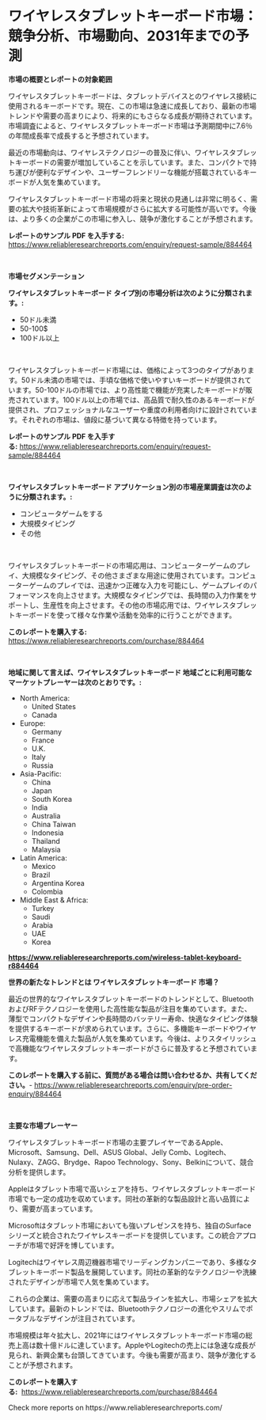 <p><h1>ワイヤレスタブレットキーボード市場：競争分析、市場動向、2031年までの予測</h1></p><p><strong>市場の概要とレポートの対象範囲</strong></p>
<p><p>ワイヤレスタブレットキーボードは、タブレットデバイスとのワイヤレス接続に使用されるキーボードです。現在、この市場は急速に成長しており、最新の市場トレンドや需要の高まりにより、将来的にもさらなる成長が期待されています。市場調査によると、ワイヤレスタブレットキーボード市場は予測期間中に7.6％の年間成長率で成長すると予想されています。</p><p>最近の市場動向は、ワイヤレステクノロジーの普及に伴い、ワイヤレスタブレットキーボードの需要が増加していることを示しています。また、コンパクトで持ち運びが便利なデザインや、ユーザーフレンドリーな機能が搭載されているキーボードが人気を集めています。</p><p>ワイヤレスタブレットキーボード市場の将来と現状の見通しは非常に明るく、需要の拡大や技術革新によって市場規模がさらに拡大する可能性が高いです。今後は、より多くの企業がこの市場に参入し、競争が激化することが予想されます。</p></p>
<p><strong>レポートのサンプル PDF を入手する:</strong> <a href="https://www.reliableresearchreports.com/enquiry/request-sample/884464">https://www.reliableresearchreports.com/enquiry/request-sample/884464</a></p>
<p>&nbsp;</p>
<p><strong>市場セグメンテーション</strong></p>
<p><strong>ワイヤレスタブレットキーボード タイプ別の市場分析は次のように分類されます。:</strong></p>
<p><ul><li>50ドル未満</li><li>50-100$</li><li>100ドル以上</li></ul></p>
<p>&nbsp;</p>
<p><p>ワイヤレスタブレットキーボード市場には、価格によって3つのタイプがあります。50ドル未満の市場では、手頃な価格で使いやすいキーボードが提供されています。50-100ドルの市場では、より高性能で機能が充実したキーボードが販売されています。100ドル以上の市場では、高品質で耐久性のあるキーボードが提供され、プロフェッショナルなユーザーや重度の利用者向けに設計されています。それぞれの市場は、値段に基づいて異なる特徴を持っています。</p></p>
<p><strong>レポートのサンプル PDF を入手する:</strong>&nbsp;<a href="https://www.reliableresearchreports.com/enquiry/request-sample/884464">https://www.reliableresearchreports.com/enquiry/request-sample/884464</a></p>
<p>&nbsp;</p>
<p><strong> ワイヤレスタブレットキーボード アプリケーション別の市場産業調査は次のように分類されます。:</strong></p>
<p><ul><li>コンピュータゲームをする</li><li>大規模タイピング</li><li>その他</li></ul></p>
<p>&nbsp;</p>
<p><p>ワイヤレスタブレットキーボードの市場応用は、コンピューターゲームのプレイ、大規模なタイピング、その他さまざまな用途に使用されています。コンピューターゲームのプレイでは、迅速かつ正確な入力を可能にし、ゲームプレイのパフォーマンスを向上させます。大規模なタイピングでは、長時間の入力作業をサポートし、生産性を向上させます。その他の市場応用では、ワイヤレスタブレットキーボードを使って様々な作業や活動を効率的に行うことができます。</p></p>
<p><strong>このレポートを購入する:</strong>&nbsp; <a href="https://www.reliableresearchreports.com/purchase/884464">https://www.reliableresearchreports.com/purchase/884464</a></p>
<p>&nbsp;</p>
<p><strong>地域に関して言えば、ワイヤレスタブレットキーボード 地域ごとに利用可能なマーケットプレーヤーは次のとおりです。:</strong></p>
<p><ul>
    <li>
        North America:
        <ul>
            <li>United States</li>
            <li>Canada</li>
        </ul>
    </li>
    <li>
        Europe:
        <ul>
            <li>Germany</li>
            <li>France</li>
            <li>U.K.</li>
            <li>Italy</li>
            <li>Russia</li>
        </ul>
    </li>
    <li>
        Asia-Pacific:
        <ul>
            <li>China</li>
            <li>Japan</li>
            <li>South Korea</li>
            <li>India</li>
            <li>Australia</li>
            <li>China Taiwan</li>
            <li>Indonesia</li>
            <li>Thailand</li>
            <li>Malaysia</li>
        </ul>
    </li>
    <li>
        Latin America:
        <ul>
            <li>Mexico</li>
            <li>Brazil</li>
            <li>Argentina Korea</li>
            <li>Colombia</li>
        </ul>
    </li>
    <li>
        Middle East & Africa:
        <ul>
            <li>Turkey</li>
            <li>Saudi</li>
            <li>Arabia</li>
            <li>UAE</li>
            <li>Korea</li>
        </ul>
    </li>
    </ul></p>
<p><strong><a href="https://www.reliableresearchreports.com/wireless-tablet-keyboard-r884464">https://www.reliableresearchreports.com/wireless-tablet-keyboard-r884464</a></strong>&nbsp;</p>
<p><strong>世界の新たなトレンドとは ワイヤレスタブレットキーボード 市場？</strong></p>
<p><p>最近の世界的なワイヤレスタブレットキーボードのトレンドとして、BluetoothおよびRFテクノロジーを使用した高性能な製品が注目を集めています。また、薄型でコンパクトなデザインや長時間のバッテリー寿命、快適なタイピング体験を提供するキーボードが求められています。さらに、多機能キーボードやワイヤレス充電機能を備えた製品が人気を集めています。今後は、よりスタイリッシュで高機能なワイヤレスタブレットキーボードがさらに普及すると予想されています。</p></p>
<p><strong>このレポートを購入する前に、質問がある場合は問い合わせるか、共有してください。</strong>- <a href="https://www.reliableresearchreports.com/enquiry/pre-order-enquiry/884464">https://www.reliableresearchreports.com/enquiry/pre-order-enquiry/884464</a></p>
<p>&nbsp;</p>
<p><strong>主要な市場プレーヤー</strong></p>
<p><p>ワイヤレスタブレットキーボード市場の主要プレイヤーであるApple、Microsoft、Samsung、Dell、ASUS Global、Jelly Comb、Logitech、Nulaxy、ZAGG、Brydge、Rapoo Technology、Sony、Belkinについて、競合分析を提供します。 </p><p>Appleはタブレット市場で高いシェアを持ち、ワイヤレスタブレットキーボード市場でも一定の成功を収めています。同社の革新的な製品設計と高い品質により、需要が高まっています。</p><p>Microsoftはタブレット市場においても強いプレゼンスを持ち、独自のSurfaceシリーズと統合されたワイヤレスキーボードを提供しています。この統合アプローチが市場で好評を博しています。</p><p>Logitechはワイヤレス周辺機器市場でリーディングカンパニーであり、多様なタブレットキーボード製品を展開しています。同社の革新的なテクノロジーや洗練されたデザインが市場で人気を集めています。</p><p>これらの企業は、需要の高まりに応えて製品ラインを拡大し、市場シェアを拡大しています。最新のトレンドでは、Bluetoothテクノロジーの進化やスリムでポータブルなデザインが注目されています。</p><p>市場規模は年々拡大し、2021年にはワイヤレスタブレットキーボード市場の総売上高は数十億ドルに達しています。AppleやLogitechの売上には急速な成長が見られ、新興企業も台頭してきています。今後も需要が高まり、競争が激化することが予想されます。</p></p>
<p><strong>このレポートを購入する:</strong>&nbsp;&nbsp;<a href="https://www.reliableresearchreports.com/purchase/884464">https://www.reliableresearchreports.com/purchase/884464</a></p>
<p>Check more reports on https://www.reliableresearchreports.com/</p>